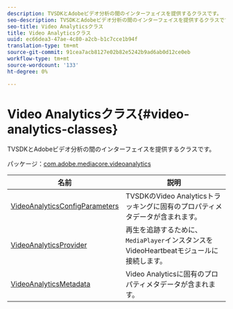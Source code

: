 ```yaml
---
description: TVSDKとAdobeビデオ分析の間のインターフェイスを提供するクラスです。
seo-description: TVSDKとAdobeビデオ分析の間のインターフェイスを提供するクラスです。
seo-title: Video Analyticsクラス
title: Video Analyticsクラス
uuid: ec66dea3-47ae-4c80-a2cb-b1c7cce1b94f
translation-type: tm+mt
source-git-commit: 91cea7acb8127e02b82e5242b9ad6ab0d12ce0eb
workflow-type: tm+mt
source-wordcount: '133'
ht-degree: 0%

---
```



# Video Analyticsクラス{#video-analytics-classes}

TVSDKとAdobeビデオ分析の間のインターフェイスを提供するクラスです。

パッケージ：[com.adobe.mediacore.videoanalytics](https://help.adobe.com/en_US/primetime/api/psdk/asdoc-dhls_1.4/com/adobe/mediacore/videoanalytics/package-detail.html)

| 名前 | 説明 |
|---|---|
| [VideoAnalyticsConfigParameters](https://help.adobe.com/en_US/primetime/api/psdk/asdoc-dhls_1.4/com/adobe/mediacore/videoanalytics/VideoAnalyticsConfigParameters.html) | TVSDKのVideo Analyticsトラッキングに固有のプロパティメタデータが含まれます。 |
| [VideoAnalyticsProvider](https://help.adobe.com/en_US/primetime/api/psdk/asdoc-dhls_1.4/com/adobe/mediacore/videoanalytics/VideoAnalyticsProvider.html) | 再生を追跡するために、`MediaPlayer`インスタンスをVideoHeartbeatモジュールに接続します。 |
| [VideoAnalyticsMetadata](https://help.adobe.com/en_US/primetime/api/psdk/asdoc-dhls_1.4/com/adobe/mediacore/videoanalytics/VideoAnalyticsMetadata.html) | Video Analyticsに固有のプロパティメタデータが含まれます。 |